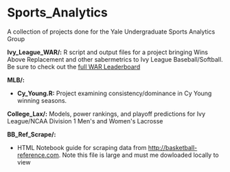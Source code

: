 # Sports_Analytics
A collection of projects done for the Yale Undergraduate Sports Analytics Group

__Ivy_League_WAR/:__ R script and output files for a project bringing Wins Above Replacement and other sabermetrics to Ivy League Baseball/Softball. Be sure to check out the [full WAR Leaderboard](https://docs.google.com/spreadsheets/d/1qaG3wn409CV1xS8zuaWmYKHcfBgsJHViAMK-d0OIsfM/edit#gid=0)

__MLB/:__
* __Cy_Young.R:__ Project examining consistency/dominance in Cy Young winning seasons.

__College_Lax/:__ Models, power rankings, and playoff predictions for Ivy League/NCAA Division 1 Men's and Women's Lacrosse

__BB_Ref_Scrape/:__ 
* HTML Notebook guide for scraping data from http://basketball-reference.com. Note this file is large and must me dowloaded locally to view
